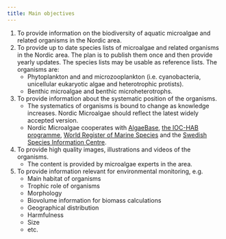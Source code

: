 ```yaml
---
title: Main objectives
---
```


1. To provide information on the biodiversity of aquatic microalgae and related organisms in the Nordic area.
2. To provide up to date species lists of microalgae and related organisms in the Nordic area. The plan is to publish them once and then provide yearly updates. The species lists may be usable as reference lists. The organisms are:
    * Phytoplankton and and microzooplankton (i.e. cyanobacteria, unicellular eukaryotic algae and heterotrophic protists).
    * Benthic microalgae and benthic microheterotrophs.
3. To provide information about the systematic position of the organisms.
    * The systematics of organisms is bound to change as knowledge increases. Nordic Microalgae should reflect the latest widely accepted version.
    * Nordic Microalgae cooperates with [AlgaeBase](http://www.algaebase.org/), [the IOC-HAB programme](http://hab.ioc-unesco.org/),  [World Register of Marine Species](http://www.marinespecies.org/) and the [Swedish Species Information Centre](https://www.artdatabanken.se/en/).
4. To provide high quality images, illustrations and videos of the organisms.
    * The content is provided by microalgae experts in the area.
5. To provide information relevant for environmental monitoring, e.g.
    * Main habitat of organisms
    * Trophic role of organisms
    * Morphology
    * Biovolume information for biomass calculations
    * Geographical distribution
    * Harmfulness
    * Size
    * etc.
